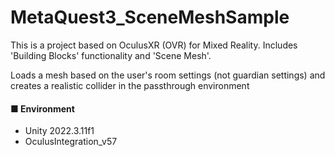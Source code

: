 # MetaQuest3_SceneMeshSample

This is a project based on OculusXR (OVR) for Mixed Reality. Includes 'Building Blocks' functionality and 'Scene Mesh'.

Loads a mesh based on the user's room settings (not guardian settings) and creates a realistic collider in the passthrough environment

#### ■ Environment
- Unity 2022.3.11f1 <br>
- OculusIntegration_v57

